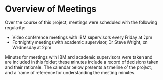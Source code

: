 Overview of Meetings
====================

Over the course of this project, meetings were scheduled with the following regularity:

* Video conference meetings with IBM supervisors every Friday at 2pm
* Fortnightly meetings with academic supervisor, Dr Steve Wright, on Wednesday at 2pm

Minutes for meetings with IBM and academic supervisors were taken and are included in this folder; these minutes include a record of decisions taken and their rationale. The calendar below presents a timeline of the project, and a frame of reference for understanding the meeting minutes.

